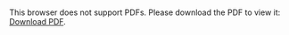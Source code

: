 <object data="christ-in-song/CIS1908pdfs/423.pdf" type="application/pdf" width="100%" height="1024px">
    <embed src="christ-in-song/CIS1908pdfs/423.pdf">
        <p>This browser does not support PDFs. Please download the PDF to view it: <a href="christ-in-song/CIS1908pdfs/423.pdf">Download PDF</a>.</p>
    </embed>
</object>
